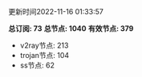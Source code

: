 更新时间2022-11-16 01:33:57

**总订阅: 73**
**总节点: 1040**
**有效节点: 379**
- v2ray节点: 213
- trojan节点: 104
- ss节点: 62
